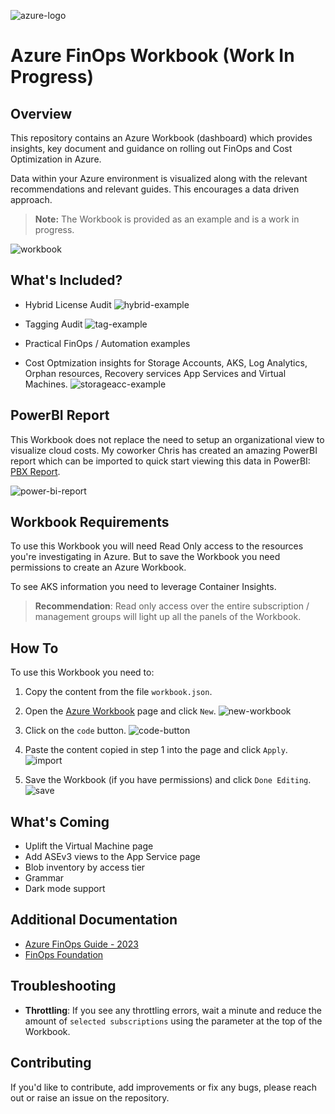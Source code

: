 ![azure-logo](.images/azure-logo-384.png)
# Azure FinOps Workbook (Work In Progress)

## Overview

This repository contains an Azure Workbook (dashboard) which provides insights, key document and guidance on rolling out FinOps and Cost Optimization in Azure.

Data within your Azure environment is visualized along with the relevant recommendations and relevant guides. This encourages a data driven approach.

> **Note:** The Workbook is provided as an example and is a work in progress.

![workbook](.images/finops-workbook-1.png)

## What's Included?

- Hybrid License Audit
![hybrid-example](.images/hybrid-licensing-example.png)

- Tagging Audit
![tag-example](.images/resource-tag-example.png)

- Practical FinOps / Automation examples

- Cost Optmization insights for Storage Accounts, AKS, Log Analytics, Orphan resources, Recovery services App Services and Virtual Machines.
![storageacc-example](.images/storageaccount-example.png)

## PowerBI Report

This Workbook does not replace the need to setup an organizational view to visualize cloud costs. My coworker Chris has created an amazing PowerBI report which can be imported to quick start viewing this data in PowerBI: [PBX Report](https://github.com/chris-bowman/Azure-Cost-Reporting/tree/main/Power%20BI%20Report).

![power-bi-report](.images/powerbi-report-cost.png)

## Workbook Requirements

To use this Workbook you will need Read Only access to the resources you're investigating in Azure. But to save the Workbook you need permissions to create an Azure Workbook.

To see AKS information you need to leverage Container Insights.

> **Recommendation**: Read only access over the entire subscription / management groups will light up all the panels of the Workbook.

## How To

To use this Workbook you need to:

1. Copy the content from the file `workbook.json`.

2. Open the [Azure Workbook](https://ms.portal.azure.com/#view/Microsoft_Azure_Monitoring/AzureMonitoringBrowseBlade/~/workbooks/menuId/workbooks) page and click `New`.
![new-workbook](.images/workbook-new.png)
3. Click on the `code` button.
![code-button](.images/workbook-developer-import.png)
4. Paste the content copied in step 1 into the page and click `Apply`.
![import](.images/workbook-import.png)
5. Save the Workbook (if you have permissions) and click `Done Editing`.
![save](.images/workbook-save.png)

## What's Coming

- Uplift the Virtual Machine page
- Add ASEv3 views to the App Service page
- Blob inventory by access tier
- Grammar
- Dark mode support

## Additional Documentation

- [Azure FinOps Guide - 2023](https://techcommunity.microsoft.com/t5/fasttrack-for-azure/the-azure-finops-guide/ba-p/3704132)
- [FinOps Foundation](https://www.finops.org/introduction/what-is-finops/)

## Troubleshooting

- **Throttling**: If you see any throttling errors, wait a minute and reduce the amount of `selected subscriptions` using the parameter at the top of the Workbook.

## Contributing

If you'd like to contribute, add improvements or fix any bugs, please reach out or raise an issue on the repository.
